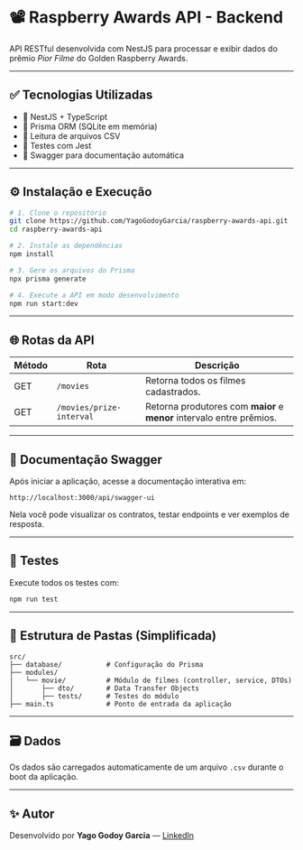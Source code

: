 # 📽️ Raspberry Awards API - Backend

API RESTful desenvolvida com NestJS para processar e exibir dados do prêmio *Pior Filme* do Golden Raspberry Awards.

---

## ✅ Tecnologias Utilizadas

- 🚀 NestJS + TypeScript
- 🧩 Prisma ORM (SQLite em memória)
- 📄 Leitura de arquivos CSV
- 🧪 Testes com Jest
- 📘 Swagger para documentação automática

---

## ⚙️ Instalação e Execução

```bash
# 1. Clone o repositório
git clone https://github.com/YagoGodoyGarcia/raspberry-awards-api.git
cd raspberry-awards-api

# 2. Instale as dependências
npm install

# 3. Gere os arquivos do Prisma
npx prisma generate

# 4. Execute a API em modo desenvolvimento
npm run start:dev
```

---

## 🌐 Rotas da API

| Método | Rota                    | Descrição                                                               |
|--------|-------------------------|-------------------------------------------------------------------------|
| GET    | `/movies`           | Retorna todos os filmes cadastrados.                                   |
| GET    | `/movies/prize-interval` | Retorna produtores com **maior** e **menor** intervalo entre prêmios.  |

---

## 📘 Documentação Swagger

Após iniciar a aplicação, acesse a documentação interativa em:

```
http://localhost:3000/api/swagger-ui
```

Nela você pode visualizar os contratos, testar endpoints e ver exemplos de resposta.

---

## 🧪 Testes

Execute todos os testes com:

```bash
npm run test
```

---

## 📁 Estrutura de Pastas (Simplificada)

```
src/
├── database/           # Configuração do Prisma
├── modules/
│   └── movie/          # Módulo de filmes (controller, service, DTOs)
│       ├── dto/        # Data Transfer Objects
│       ├── tests/      # Testes do módulo
├── main.ts             # Ponto de entrada da aplicação
```

---

## 🗃️ Dados

Os dados são carregados automaticamente de um arquivo `.csv` durante o boot da aplicação.

---

## ✨ Autor

Desenvolvido por **Yago Godoy Garcia** — [LinkedIn](https://www.linkedin.com/in/yago-godoy-204016130)